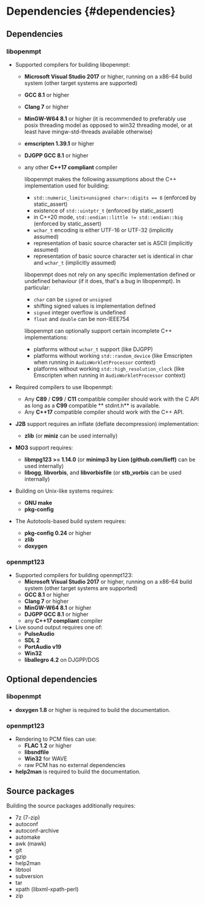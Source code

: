 Dependencies {#dependencies}
============


Dependencies
------------

### libopenmpt

* Supported compilers for building libopenmpt:
    * **Microsoft Visual Studio 2017** or higher, running on a x86-64 build system (other target systems are supported)
    * **GCC 8.1** or higher
    * **Clang 7** or higher
    * **MinGW-W64 8.1** or higher (it is recommended to preferably use posix threading model as opposed to win32
      threading model, or at least have mingw-std-threads available otherwise)
    * **emscripten 1.39.1** or higher
    * **DJGPP GCC 8.1** or higher
    * any other **C++17 compliant** compiler

      libopenmpt makes the following assumptions about the C++ implementation used for building:
        * `std::numeric_limits<unsigned char>::digits == 8` (enforced by static_assert)
        * existence of `std::uintptr_t` (enforced by static_assert)
        * in C++20 mode, `std::endian::little != std::endian::big` (enforced by static_assert)
        * `wchar_t` encoding is either UTF-16 or UTF-32 (implicitly assumed)
        * representation of basic source character set is ASCII (implicitly assumed)
        * representation of basic source character set is identical in char and `wchar_t` (implicitly assumed)

      libopenmpt does not rely on any specific implementation defined or undefined behaviour (if it does, that's a bug
      in libopenmpt). In particular:
        * `char` can be `signed` or `unsigned`
        * shifting signed values is implementation defined
        * `signed` integer overflow is undefined
        * `float` and `double` can be non-IEEE754

      libopenmpt can optionally support certain incomplete C++ implementations:
        * platforms without `wchar_t` support (like DJGPP)
        * platforms without working `std::random_device` (like Emscripten when running in `AudioWorkletProcessor`
          context)
        * platforms without working `std::high_resolution_clock` (like Emscripten when running
          in `AudioWorkletProcessor` context)

* Required compilers to use libopenmpt:
    * Any **C89** / **C99** / **C11** compatible compiler should work with the C API as long as a **C99** compatible **
      stdint.h** is available.
    * Any **C++17** compatible compiler should work with the C++ API.
* **J2B** support requires an inflate (deflate decompression) implementation:
    * **zlib** (or **miniz** can be used internally)
* **MO3** support requires:
    * **libmpg123 >= 1.14.0** (or **minimp3 by Lion (github.com/lieff)** can be used internally)
    * **libogg**, **libvorbis**, and **libvorbisfile** (or **stb_vorbis** can be used internally)
* Building on Unix-like systems requires:
    * **GNU make**
    * **pkg-config**
* The Autotools-based build system requires:
    * **pkg-config 0.24** or higher
    * **zlib**
    * **doxygen**

### openmpt123

* Supported compilers for building openmpt123:
    * **Microsoft Visual Studio 2017** or higher, running on a x86-64 build system (other target systems are supported)
    * **GCC 8.1** or higher
    * **Clang 7** or higher
    * **MinGW-W64 8.1** or higher
    * **DJGPP GCC 8.1** or higher
    * any **C++17 compliant** compiler
* Live sound output requires one of:
    * **PulseAudio**
    * **SDL 2**
    * **PortAudio v19**
    * **Win32**
    * **liballegro 4.2** on DJGPP/DOS

Optional dependencies
---------------------

### libopenmpt

* **doxygen 1.8** or higher is required to build the documentation.

### openmpt123

* Rendering to PCM files can use:
    * **FLAC 1.2** or higher
    * **libsndfile**
    * **Win32** for WAVE
    * raw PCM has no external dependencies
* **help2man** is required to build the documentation.

Source packages
---------------

Building the source packages additionally requires:

* 7z (7-zip)
* autoconf
* autoconf-archive
* automake
* awk (mawk)
* git
* gzip
* help2man
* libtool
* subversion
* tar
* xpath (libxml-xpath-perl)
* zip
